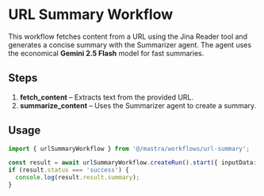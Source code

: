 # URL Summary Workflow

This workflow fetches content from a URL using the Jina Reader tool and generates a concise summary with the Summarizer agent. The agent uses the economical **Gemini 2.5 Flash** model for fast summaries.

## Steps
1. **fetch_content** – Extracts text from the provided URL.
2. **summarize_content** – Uses the Summarizer agent to create a summary.

## Usage
```typescript
import { urlSummaryWorkflow } from '@/mastra/workflows/url-summary';

const result = await urlSummaryWorkflow.createRun().start({ inputData: { url: 'https://example.com' } });
if (result.status === 'success') {
  console.log(result.result.summary);
}
```
